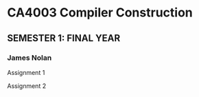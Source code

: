 # CA4003 Compiler Construction 
## SEMESTER 1: FINAL YEAR
### James Nolan 

Assignment 1 

Assignment 2
